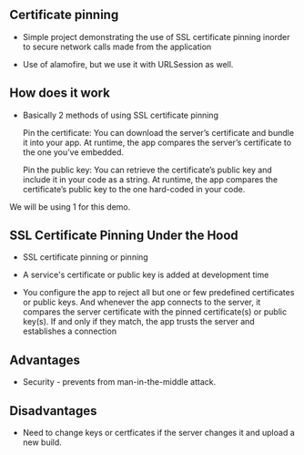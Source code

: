 ## Certificate pinning

- Simple project demonstrating the use of SSL certificate pinning inorder to secure network calls made from the application

- Use of alamofire, but we use it with URLSession as well.

## How does it work

- Basically 2 methods of using SSL certificate pinning

    Pin the certificate:
        You can download the server’s certificate and bundle it into your app. At runtime, the app compares the server’s certificate to the one you’ve embedded.
        
    Pin the public key:
        You can retrieve the certificate’s public key and include it in your code as a string. At runtime, the app compares the certificate’s public key to the one hard-coded in your code.
        
We will be using 1 for this demo.
    
## SSL Certificate Pinning Under the Hood

- SSL certificate pinning or pinning

- A service's certificate or public key is added at development time

- You configure the app to reject all but one or few predefined certificates or public keys. And whenever the app connects to the server, it compares the server certificate with the pinned certificate(s) or public key(s). If and only if they match, the app trusts the server and establishes a connection 


## Advantages

- Security - prevents from man-in-the-middle attack. 

## Disadvantages

- Need to change keys or certficates if the server changes it and upload a new build.
